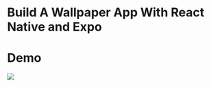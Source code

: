 # Build A Wallpaper App With React Native and Expo

# Demo

![](https://media.giphy.com/media/iBj8c25K7Oi4AMTtPv/giphy.gif)
